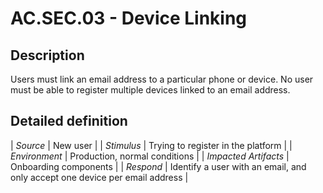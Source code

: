 # AC.SEC.03 - Device Linking

## Description

Users must link an email address to a particular phone or device. No user must be able to register multiple devices linked to an email address.

## Detailed definition

| *Source* | New user |
| *Stimulus* | Trying to register in the platform |
| *Environment* | Production, normal conditions |
| *Impacted Artifacts* | Onboarding components |
| *Respond* | Identify a user with an email, and only accept one device per email address  |